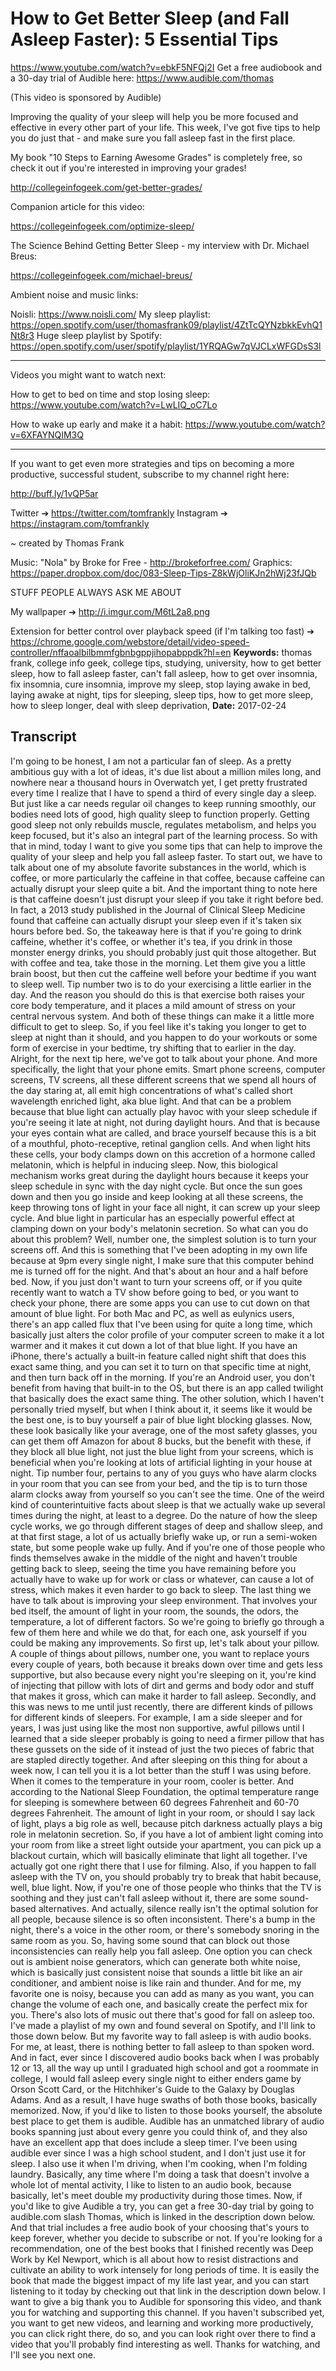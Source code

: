 # How to Get Better Sleep (and Fall Asleep Faster): 5 Essential Tips
https://www.youtube.com/watch?v=ebkF5NFQj2I
Get a free audiobook and a 30-day trial of Audible here: https://www.audible.com/thomas

(This video is sponsored by Audible)

Improving the quality of your sleep will help you be more focused and effective in every other part of your life. This week, I've got five tips to help you do just that - and make sure you fall asleep fast in the first place.

My book "10 Steps to Earning Awesome Grades" is completely free, so check it out if you're interested in improving your grades!

http://collegeinfogeek.com/get-better-grades/

Companion article for this video: 

https://collegeinfogeek.com/optimize-sleep/

The Science Behind Getting Better Sleep - my interview with Dr. Michael Breus: 

https://collegeinfogeek.com/michael-breus/

Ambient noise and music links:

Noisli: https://www.noisli.com/
My sleep playlist: https://open.spotify.com/user/thomasfrank09/playlist/4ZtTcQYNzbkkEvhQ1Nt8r3
Huge sleep playlist by Spotify: https://open.spotify.com/user/spotify/playlist/1YRQAGw7qVJCLxWFGDsS3l

----------

Videos you might want to watch next:

How to get to bed on time and stop losing sleep: https://www.youtube.com/watch?v=LwLIQ_oC7Lo

How to wake up early and make it a habit: https://www.youtube.com/watch?v=6XFAYNQIM3Q

----------

If you want to get even more strategies and tips on becoming a more productive, successful student, subscribe to my channel right here:

http://buff.ly/1vQP5ar

Twitter ➔ https://twitter.com/tomfrankly
Instagram ➔ https://instagram.com/tomfrankly

~ created by Thomas Frank

Music: "Nola" by Broke for Free - http://brokeforfree.com/
Graphics: https://paper.dropbox.com/doc/083-Sleep-Tips-Z8kWjOliKJn2hWj23fJQb

STUFF PEOPLE ALWAYS ASK ME ABOUT

My wallpaper ➔ http://i.imgur.com/M6tL2a8.png

Extension for better control over playback speed (if I'm talking too fast) ➔ https://chrome.google.com/webstore/detail/video-speed-controller/nffaoalbilbmmfgbnbgppjihopabppdk?hl=en
**Keywords:** thomas frank, college info geek, college tips, studying, university, how to get better sleep, how to fall asleep faster, can't fall asleep, how to get over insomnia, fix insomnia, cure insomnia, improve my sleep, stop laying awake in bed, laying awake at night, tips for sleeping, sleep tips, how to get more sleep, how to sleep longer, deal with sleep deprivation, 
**Date:** 2017-02-24

## Transcript
 I'm going to be honest, I am not a particular fan of sleep. As a pretty ambitious guy with a lot of ideas, it's due list about a million miles long, and nowhere near a thousand hours in Overwatch yet, I get pretty frustrated every time I realize that I have to spend a third of every single day a sleep. But just like a car needs regular oil changes to keep running smoothly, our bodies need lots of good, high quality sleep to function properly. Getting good sleep not only rebuilds muscle, regulates metabolism, and helps you keep focused, but it's also an integral part of the learning process. So with that in mind, today I want to give you some tips that can help to improve the quality of your sleep and help you fall asleep faster. To start out, we have to talk about one of my absolute favorite substances in the world, which is coffee, or more particularly the caffeine in that coffee, because caffeine can actually disrupt your sleep quite a bit. And the important thing to note here is that caffeine doesn't just disrupt your sleep if you take it right before bed. In fact, a 2013 study published in the Journal of Clinical Sleep Medicine found that caffeine can actually disrupt your sleep even if it's taken six hours before bed. So, the takeaway here is that if you're going to drink caffeine, whether it's coffee, or whether it's tea, if you drink in those monster energy drinks, you should probably just quit those altogether. But with coffee and tea, take those in the morning. Let them give you a little brain boost, but then cut the caffeine well before your bedtime if you want to sleep well. Tip number two is to do your exercising a little earlier in the day. And the reason you should do this is that exercise both raises your core body temperature, and it places a mild amount of stress on your central nervous system. And both of these things can make it a little more difficult to get to sleep. So, if you feel like it's taking you longer to get to sleep at night than it should, and you happen to do your workouts or some form of exercise in your bedtime, try shifting that to earlier in the day. Alright, for the next tip here, we've got to talk about your phone. And more specifically, the light that your phone emits. Smart phone screens, computer screens, TV screens, all these different screens that we spend all hours of the day staring at, all emit high concentrations of what's called short wavelength enriched light, aka blue light. And that can be a problem because that blue light can actually play havoc with your sleep schedule if you're seeing it late at night, not during daylight hours. And that is because your eyes contain what are called, and brace yourself because this is a bit of a mouthful, photo-receptive, retinal ganglion cells. And when light hits these cells, your body clamps down on this accretion of a hormone called melatonin, which is helpful in inducing sleep. Now, this biological mechanism works great during the daylight hours because it keeps your sleep schedule in sync with the day night cycle. But once the sun goes down and then you go inside and keep looking at all these screens, the keep throwing tons of light in your face all night, it can screw up your sleep cycle. And blue light in particular has an especially powerful effect at clamping down on your body's melatonin secretion. So what can you do about this problem? Well, number one, the simplest solution is to turn your screens off. And this is something that I've been adopting in my own life because at 9pm every single night, I make sure that this computer behind me is turned off for the night. And that's about an hour and a half before bed. Now, if you just don't want to turn your screens off, or if you quite recently want to watch a TV show before going to bed, or you want to check your phone, there are some apps you can use to cut down on that amount of blue light. For both Mac and PC, as well as eulynics users, there's an app called flux that I've been using for quite a long time, which basically just alters the color profile of your computer screen to make it a lot warmer and it makes it cut down a lot of that blue light. If you have an iPhone, there's actually a built-in feature called night shift that does this exact same thing, and you can set it to turn on that specific time at night, and then turn back off in the morning. If you're an Android user, you don't benefit from having that built-in to the OS, but there is an app called twilight that basically does the exact same thing. The other solution, which I haven't personally tried myself, but when I think about it, it seems like it would be the best one, is to buy yourself a pair of blue light blocking glasses. Now, these look basically like your average, one of the most safety glasses, you can get them off Amazon for about 8 bucks, but the benefit with these, if they block all blue light, not just the blue light from your screens, which is beneficial when you're looking at lots of artificial lighting in your house at night. Tip number four, pertains to any of you guys who have alarm clocks in your room that you can see from your bed, and the tip is to turn those alarm clocks away from yourself so you can't see the time. One of the weird kind of counterintuitive facts about sleep is that we actually wake up several times during the night, at least to a degree. Do the nature of how the sleep cycle works, we go through different stages of deep and shallow sleep, and at that first stage, a lot of us actually briefly wake up, or run a semi-woken state, but some people wake up fully. And if you're one of those people who finds themselves awake in the middle of the night and haven't trouble getting back to sleep, seeing the time you have remaining before you actually have to wake up for work or class or whatever, can cause a lot of stress, which makes it even harder to go back to sleep. The last thing we have to talk about is improving your sleep environment. That involves your bed itself, the amount of light in your room, the sounds, the odors, the temperature, a lot of different factors. So we're going to briefly go through a few of them here and while we do that, for each one, ask yourself if you could be making any improvements. So first up, let's talk about your pillow. A couple of things about pillows, number one, you want to replace yours every couple of years, both because it breaks down over time and gets less supportive, but also because every night you're sleeping on it, you're kind of injecting that pillow with lots of dirt and germs and body odor and stuff that makes it gross, which can make it harder to fall asleep. Secondly, and this was news to me until just recently, there are different kinds of pillows for different kinds of sleepers. For example, I am a side sleeper and for years, I was just using like the most non supportive, awful pillows until I learned that a side sleeper probably is going to need a firmer pillow that has these gussets on the side of it instead of just the two pieces of fabric that are stapled directly together. And after sleeping on this thing for about a week now, I can tell you it is a lot better than the stuff I was using before. When it comes to the temperature in your room, cooler is better. And according to the National Sleep Foundation, the optimal temperature range for sleeping is somewhere between 60 degrees Fahrenheit and 60-70 degrees Fahrenheit. The amount of light in your room, or should I say lack of light, plays a big role as well, because pitch darkness actually plays a big role in melatonin secretion. So, if you have a lot of ambient light coming into your room from like a street light outside your apartment, you can pick up a blackout curtain, which will basically eliminate that light all together. I've actually got one right there that I use for filming. Also, if you happen to fall asleep with the TV on, you should probably try to break that habit because, well, blue light. Now, if you're one of those people who thinks that the TV is soothing and they just can't fall asleep without it, there are some sound-based alternatives. And actually, silence really isn't the optimal solution for all people, because silence is so often inconsistent. There's a bump in the night, there's a voice in the other room, or there's somebody snoring in the same room as you. So, having some sound that can block out those inconsistencies can really help you fall asleep. One option you can check out is ambient noise generators, which can generate both white noise, which is basically just consistent noise that sounds a little bit like an air conditioner, and ambient noise is like rain and thunder. And for me, my favorite one is noisy, because you can add as many as you want, you can change the volume of each one, and basically create the perfect mix for you. There's also lots of music out there that's good for fall on asleep too. I've made a playlist of my own and found several on Spotify, and I'll link to those down below. But my favorite way to fall asleep is with audio books. For me, at least, there is nothing better to fall asleep to than spoken word. And in fact, ever since I discovered audio books back when I was probably 12 or 13, all the way up until I graduated high school and got a roommate in college, I would fall asleep every single night to either enders game by Orson Scott Card, or the Hitchhiker's Guide to the Galaxy by Douglas Adams. And as a result, I have huge swaths of both those books, basically memorized. Now, if you'd like to listen to those books yourself, the absolute best place to get them is audible. Audible has an unmatched library of audio books spanning just about every genre you could think of, and they also have an excellent app that does include a sleep timer. I've been using audible ever since I was a high school student, and I don't just use it for sleep. I also use it when I'm driving, when I'm cooking, when I'm folding laundry. Basically, any time where I'm doing a task that doesn't involve a whole lot of mental activity, I like to listen to an audio book, because basically, let's meet double my productivity during those times. Now, if you'd like to give Audible a try, you can get a free 30-day trial by going to audible.com slash Thomas, which is linked in the description down below. And that trial includes a free audio book of your choosing that's yours to keep forever, whether you decide to subscribe or not. If you're looking for a recommendation, one of the best books that I finished recently was Deep Work by Kel Newport, which is all about how to resist distractions and cultivate an ability to work intensely for long periods of time. It is easily the book that made the biggest impact of my life last year, and you can start listening to it today by checking out that link in the description down below. I want to give a big thank you to Audible for sponsoring this video, and thank you for watching and supporting this channel. If you haven't subscribed yet, you want to get new videos, and learning and working more productively, you can click right there, do so, and you can look right over there to find a video that you'll probably find interesting as well. Thanks for watching, and I'll see you next one.
